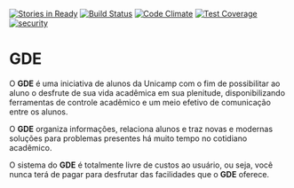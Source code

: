 [![Stories in Ready](https://badge.waffle.io/gde-unicamp/gde.png?label=ready&title=Ready)](https://waffle.io/gde-unicamp/gde)
[![Build Status](https://travis-ci.org/gde-unicamp/gde.svg?branch=develop)](https://travis-ci.org/gde-unicamp/gde)
[![Code Climate](https://codeclimate.com/github/gde-unicamp/gde/badges/gpa.svg)](https://codeclimate.com/github/gde-unicamp/gde)
[![Test Coverage](https://codeclimate.com/github/gde-unicamp/gde/badges/coverage.svg)](https://codeclimate.com/github/gde-unicamp/gde)
[![security](https://hakiri.io/github/gde-unicamp/gde/develop.svg)](https://hakiri.io/github/gde-unicamp/gde/develop)
# GDE

O **GDE**  é uma iniciativa de alunos da Unicamp com o fim de possibilitar ao aluno o desfrute de sua vida acadêmica em sua plenitude, disponibilizando ferramentas de controle acadêmico e um meio efetivo de comunicação entre os alunos.

O **GDE** organiza informações, relaciona alunos e traz novas e modernas soluções para problemas presentes há muito tempo no cotidiano acadêmico.

O sistema do **GDE** é totalmente livre de custos ao usuário, ou seja, você nunca terá de pagar para desfrutar das facilidades que o **GDE** oferece.
